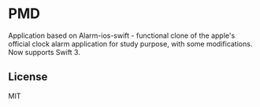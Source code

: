 # PMD

Application based on Alarm-ios-swift - functional clone of the apple's official clock alarm application for study purpose, with some modifications.
Now supports Swift 3.


## License      
MIT
